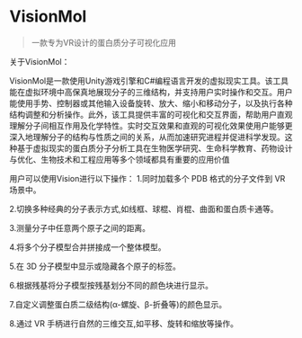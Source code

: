 # VisionMol

> 一款专为VR设计的蛋白质分子可视化应用

关于VisionMol：

VisionMol是一款使用Unity游戏引擎和C#编程语言开发的虚拟现实工具。该工具能在虚拟环境中高保真地展现分子的三维结构，并支持用户实时操作和交互。用户能使用手势、控制器或其他输入设备旋转、放大、缩小和移动分子，以及执行各种结构调整和分析操作。此外，该工具提供丰富的可视化和交互界面，帮助用户直观理解分子间相互作用及化学特性。实时交互效果和直观的可视化效果使用户能够更深入地理解分子的结构与性质之间的关系，从而加速研究进程并促进科学发现。这种基于虚拟现实的蛋白质分子分析工具在生物医学研究、生命科学教育、药物设计与优化、生物技术和工程应用等多个领域都具有重要的应用价值

用户可以使用Vision进行以下操作：
1.同时加载多个 PDB 格式的分子文件到 VR 场景中。

2.切换多种经典的分子表示方式,如线框、球棍、肖棍、曲面和蛋白质卡通等。  

3.测量分子中任意两个原子之间的距离。  

4.将多个分子模型合并拼接成一个整体模型。  

5.在 3D 分子模型中显示或隐藏各个原子的标签。  

6.根据残基将分子模型按残基划分不同的颜色块进行显示。  

7.自定义调整蛋白质二级结构(α-螺旋、β-折叠等)的颜色显示。  

8.通过 VR 手柄进行自然的三维交互,如平移、旋转和缩放等操作。
